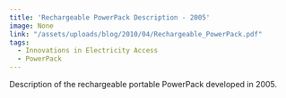 ```yaml
---
title: 'Rechargeable PowerPack Description - 2005'
image: None
link: "/assets/uploads/blog/2010/04/Rechargeable_PowerPack.pdf"
tags:
  - Innovations in Electricity Access
  - PowerPack
---
```


<p>Description of the rechargeable portable PowerPack developed in 2005.</p>
